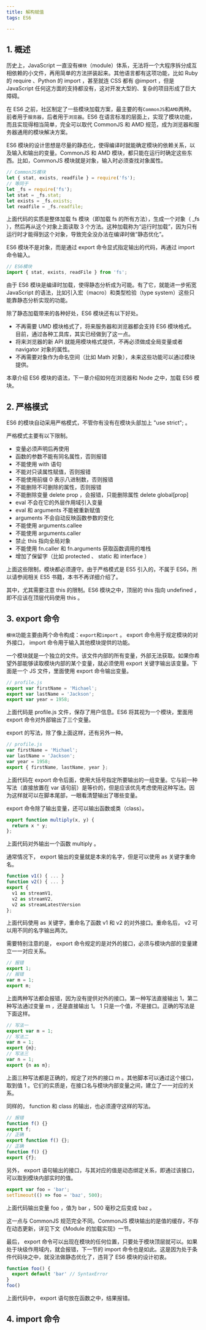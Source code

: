 ```yaml
---
title: 解构赋值
tags: ES6

---
```


## 1. 概述

历史上，JavaScript 一直没有`模块`（module）体系，无法将一个大程序拆分成互相依赖的小文件，再用简单的方法拼装起来。其他语言都有这项功能，比如 Ruby 的 require 、Python 的 import ，甚至就连 CSS 都有 @import ，但是 JavaScript 任何这方面的支持都没有，这对开发大型的、复杂的项目形成了巨大障碍。

在 ES6 之前，社区制定了一些模块加载方案，最主要的有`CommonJS`和`AMD`两种。前者用于`服务器`，后者用于`浏览器`。ES6 在语言标准的层面上，实现了模块功能，而且实现得相当简单，完全可以取代 CommonJS 和 AMD 规范，成为浏览器和服务器通用的模块解决方案。

ES6 模块的设计思想是尽量的静态化，使得编译时就能确定模块的依赖关系，以及输入和输出的变量。CommonJS 和 AMD 模块，都只能在运行时确定这些东西。比如，CommonJS 模块就是对象，输入时必须查找对象属性。

```javascript
// CommonJS模块
let { stat, exists, readfile } = require('fs');
// 等同于
let _fs = require('fs');
let stat = _fs.stat;
let exists = _fs.exists;
let readfile = _fs.readfile;
```

上面代码的实质是整体加载 fs 模块（即加载 fs 的所有方法），生成一个对象（ _fs ），然后再从这个对象上面读取 3 个方法。这种加载称为“运行时加载”，因为只有运行时才能得到这个对象，导致完全没办法在编译时做“静态优化”。

ES6 模块不是对象，而是通过 export 命令显式指定输出的代码，再通过 import 命令输入。

```javascript
// ES6模块
import { stat, exists, readFile } from 'fs';
```

由于 ES6 模块是编译时加载，使得静态分析成为可能。有了它，就能进一步拓宽 JavaScript 的语法，比如引入宏（macro）和类型检验（type system）这些只能靠静态分析实现的功能。

除了静态加载带来的各种好处，ES6 模块还有以下好处。



- 不再需要 UMD 模块格式了，将来服务器和浏览器都会支持 ES6 模块格式。目前，通过各种工具库，其实已经做到了这一点。
- 将来浏览器的新 API 就能用模块格式提供，不再必须做成全局变量或者 navigator 对象的属性。
- 不再需要对象作为命名空间（比如 Math 对象），未来这些功能可以通过模块提供。

本章介绍 ES6 模块的语法，下一章介绍如何在浏览器和 Node 之中，加载 ES6 模块。



## 2. 严格模式

ES6 的模块自动采用严格模式，不管你有没有在模块头部加上 "use strict"; 。

严格模式主要有以下限制。



- 变量必须声明后再使用
- 函数的参数不能有同名属性，否则报错
- 不能使用 with 语句
- 不能对只读属性赋值，否则报错
- 不能使用前缀 0 表示八进制数，否则报错
- 不能删除不可删除的属性，否则报错
- 不能删除变量 delete prop ，会报错，只能删除属性 delete global[prop]
- eval 不会在它的外层作用域引入变量
- eval 和 arguments 不能被重新赋值
- arguments 不会自动反映函数参数的变化
- 不能使用 arguments.callee
- 不能使用 arguments.caller
- 禁止 this 指向全局对象
- 不能使用 fn.caller 和 fn.arguments 获取函数调用的堆栈
- 增加了保留字（比如 protected 、 static 和 interface ）

上面这些限制，模块都必须遵守。由于严格模式是 ES5 引入的，不属于 ES6，所以请参阅相关 ES5 书籍，本书不再详细介绍了。

其中，尤其需要注意 this 的限制。ES6 模块之中，顶层的 this 指向 undefined ，即不应该在顶层代码使用 this 。

## 3. export 命令

`模块`功能主要由两个命令构成：`export`和`import` 。 export 命令用于规定模块的对外接口， import 命令用于输入其他模块提供的功能。

一个模块就是一个独立的文件。该文件内部的所有变量，外部无法获取。如果你希望外部能够读取模块内部的某个变量，就必须使用 export 关键字输出该变量。下面是一个 JS 文件，里面使用 export 命令输出变量。

```javascript
// profile.js
export var firstName = 'Michael';
export var lastName = 'Jackson';
export var year = 1958;
```

上面代码是 profile.js 文件，保存了用户信息。ES6 将其视为一个模块，里面用 export 命令对外部输出了三个变量。

export 的写法，除了像上面这样，还有另外一种。

```javascript
// profile.js
var firstName = 'Michael';
var lastName = 'Jackson';
var year = 1958;
export { firstName, lastName, year };
```

上面代码在 export 命令后面，使用大括号指定所要输出的一组变量。它与前一种写法（直接放置在 var 语句前）是等价的，但是应该优先考虑使用这种写法。因为这样就可以在脚本尾部，一眼看清楚输出了哪些变量。

export 命令除了输出变量，还可以输出函数或类（class）。

```javascript
export function multiply(x, y) {
  return x * y;
};
```

上面代码对外输出一个函数 multiply 。

通常情况下， export 输出的变量就是本来的名字，但是可以使用 as 关键字重命名。

```javascript
function v1() { ... }
function v2() { ... }
export {
  v1 as streamV1,
  v2 as streamV2,
  v2 as streamLatestVersion
};
```

上面代码使用 as 关键字，重命名了函数 v1 和 v2 的对外接口。重命名后， v2 可以用不同的名字输出两次。

需要特别注意的是， export 命令规定的是对外的接口，必须与模块内部的变量建立一一对应关系。

```javascript
// 报错
export 1;
// 报错
var m = 1;
export m;
```

上面两种写法都会报错，因为没有提供对外的接口。第一种写法直接输出 1，第二种写法通过变量 m ，还是直接输出 1。 1 只是一个值，不是接口。正确的写法是下面这样。

```javascript
// 写法一
export var m = 1;
// 写法二
var m = 1;
export {m};
// 写法三
var n = 1;
export {n as m};
```

上面三种写法都是正确的，规定了对外的接口 m 。其他脚本可以通过这个接口，取到值 1 。它们的实质是，在接口名与模块内部变量之间，建立了一一对应的关系。

同样的， function 和 class 的输出，也必须遵守这样的写法。

```javascript
// 报错
function f() {}
export f;
// 正确
export function f() {};
// 正确
function f() {}
export {f};
```

另外， export 语句输出的接口，与其对应的值是动态绑定关系，即通过该接口，可以取到模块内部实时的值。

```javascript
export var foo = 'bar';
setTimeout(() => foo = 'baz', 500);
```

上面代码输出变量 foo ，值为 bar ，500 毫秒之后变成 baz 。

这一点与 CommonJS 规范完全不同。CommonJS 模块输出的是值的缓存，不存在动态更新，详见下文《Module 的加载实现》一节。

最后， export 命令可以出现在模块的任何位置，只要处于模块顶层就可以。如果处于块级作用域内，就会报错，下一节的 import 命令也是如此。这是因为处于条件代码块之中，就没法做静态优化了，违背了 ES6 模块的设计初衷。

```javascript
function foo() {
  export default 'bar' // SyntaxError
}
foo()
```

上面代码中， export 语句放在函数之中，结果报错。



## 4. import 命令